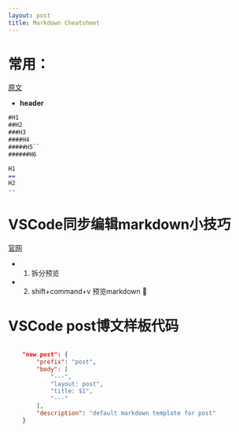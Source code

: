 ```yaml
---
layout: post
title: Markdown Cheatsheet
---
```




常用：
==
[原文](https://github.com/adam-p/markdown-here/wiki/Markdown-Cheatsheet)
* **header**

```markdown
#H1
##H2
###H3
####H4
#####H5``
######H6

H1
==
H2
--
```

VSCode同步编辑markdown小技巧
==

[官网](https://code.visualstudio.com/docs/languages/markdown)

* 1. 拆分预览
* 2. shift+command+v 预览markdown



VSCode post博文样板代码
==
```json

	"new post": {
		"prefix": "post",
		"body": [
			"---",
			"layout: post",
			"title: $1",
			"---"
		],
		"description": "default markdown template for post"
	}
```